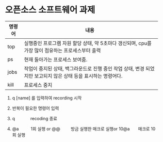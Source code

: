 # 오픈소스 소프트웨어 과제

|명령어|내용|
|-----|-----|
|top|실행중인 프로그램 자원 할당 상태, 약 5초마다 갱신되며, cpu를 가장 많이 점유하는 프로세스부터 출력|
|ps|현재 돌아가는 프로세스 보여줌.|
|jobs|작업이 중지된 상태, 백그라운드로 진행 중인 작업 상태, 변경 되었지만 보고되지 않은 상태 등을 표시하는 명령어다.|
|kill|프로세스 중지|

1. q [name] 를 입력하여 recording 시작

2. 반복이 필요한 명령어 입력
 
3. q             recoding 종료
 
4. @a          1회 실행 or @@         방금 실행한 매크로 실행or 10@a       매크로 10회 실행
